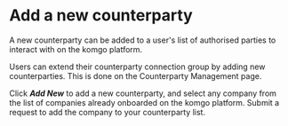 
# Add a new counterparty

A new counterparty can be added to a user's list of authorised parties to interact with on the komgo platform.

Users can extend their counterparty connection group by adding new counterparties. This is done on the Counterparty Management page.

Click _**Add New**_ to add a new counterparty, and select any company from the list of companies already onboarded on the komgo platform. Submit a request to add the company to your counterparty list.


